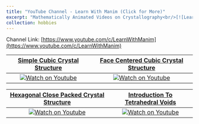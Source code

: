 ```yaml
---
title: "YouTube Channel - Learn With Manim (Click for More)"
excerpt: "Mathematically Animated Videos on Crystallography<br/>[![Learn With Manim](/images/LWM/LWM_banner.jpg)](https://www.youtube.com/c/LearnWithManim)"
collection: hobbies
---
```

Channel Link: [https://www.youtube.com/c/LearnWithManim](https://www.youtube.com/c/LearnWithManim)

[Simple Cubic Crystal Structure](https://www.youtube.com/watch?v=Pthx506At88) | [Face Centered Cubic Crystal Structure](https://www.youtube.com/watch?v=GSPVC34ijIA)
:-----------------------------:|:------------------------------------:
[![Watch on Youtube](https://img.youtube.com/vi/Pthx506At88/0.jpg)](https://www.youtube.com/watch?v=Pthx506At88) | [![Watch on Youtube](https://img.youtube.com/vi/GSPVC34ijIA/0.jpg)](https://www.youtube.com/watch?v=GSPVC34ijIA)

[Hexagonal Close Packed Crystal Structure](https://www.youtube.com/watch?v=_OhQv5gsoSQ) | [Introduction To Tetrahedral Voids](https://www.youtube.com/watch?v=fszuavypO9k)
:-----------------------------:|:------------------------------------:
[![Watch on Youtube](https://img.youtube.com/vi/_OhQv5gsoSQ/0.jpg)](https://www.youtube.com/watch?v=_OhQv5gsoSQ) | [![Watch on Youtube](https://img.youtube.com/vi/fszuavypO9k/0.jpg)](https://www.youtube.com/watch?v=fszuavypO9k)

